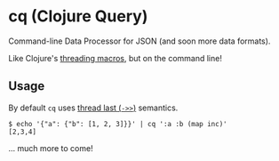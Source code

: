 # cq (Clojure Query)

Command-line Data Processor for JSON (and soon more data formats).

Like Clojure's [threading macros](https://clojure.org/guides/threading_macros), but on the command line!

## Usage

By default `cq` uses [thread last (`->>`)](https://clojure.org/guides/threading_macros#thread-last) semantics.

```
$ echo '{"a": {"b": [1, 2, 3]}}' | cq ':a :b (map inc)'
[2,3,4]
```

... much more to come!
